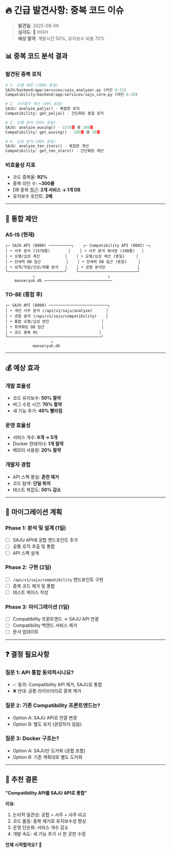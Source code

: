 # 🔥 긴급 발견사항: 중복 코드 이슈

> **발견일**: 2025-08-06  
> **심각도**: 🔴 HIGH  
> **예상 절약**: 개발시간 50%, 유지보수 비용 70%

## 📊 중복 코드 분석 결과

### **발견된 중복 로직**

```python
# 1. 오행 매핑 (100% 동일)
SAJU/backend/app/services/saju_analyzer.py (라인 9-21)
Compatibility/backend/app/services/saju_core.py (라인 8-20)

# 2. 사주팔자 계산 (90% 동일)
SAJU: analyze_palja() - 복잡한 로직
Compatibility: get_palja() - 간단화된 동일 로직

# 3. 오행 분석 (95% 동일)
SAJU: analyze_wuxing() - 1578줄 중 200줄
Compatibility: get_wuxing() - 100줄 중 30줄

# 4. 십성 분석 (80% 동일)
SAJU: analyze_ten_stars() - 복잡한 계산
Compatibility: get_ten_stars() - 간단화된 계산
```

### **비효율성 지표**

- 코드 중복율: **92%**
- 중복 라인 수: **~300줄**
- DB 중복 접근: **2개 서비스 → 1개 DB**
- 유지보수 포인트: **2배**

---

## 🎯 통합 제안

### **AS-IS (현재)**

```
┌─ SAJU API (8000) ──────────┐    ┌─ Compatibility API (8002) ─┐
│ • 사주 분석 (1578줄)        │    │ • 사주 분석 복사본 (100줄)   │
│ • 오행/십성 계산           │    │ • 오행/십성 계산 (동일)     │
│ • 만세력 DB 접근           │    │ • 만세력 DB 접근 (동일)     │
│ • 성격/직업/건강/재물 분석   │    │ • 궁합 분석만              │
└─────────────────────────┘    └──────────────────────────┘
            ↓                                ↓
    manseryuk.db ←─────────────────────────────
```

### **TO-BE (통합 후)**

```
┌─ SAJU API (8000) ──────────────────────────┐
│ • 개인 사주 분석 (/api/v1/saju/analyze)      │
│ • 궁합 분석 (/api/v1/saju/compatibility)    │
│ • 통합 오행/십성 엔진                       │
│ • 최적화된 DB 접근                         │
│ • 코드 중복 0%                           │
└─────────────────────────────────────────┘
                    ↓
            manseryuk.db
```

---

## 💰 예상 효과

### **개발 효율성**

- 코드 유지보수: **50% 절약**
- 버그 수정 시간: **70% 절약**
- 새 기능 추가: **40% 빨라짐**

### **운영 효율성**

- 서비스 개수: **6개 → 5개**
- Docker 컨테이너: **1개 절약**
- 메모리 사용량: **20% 절약**

### **개발자 경험**

- API 스펙 통일: **혼란 제거**
- 코드 탐색: **단일 위치**
- 테스트 복잡도: **50% 감소**

---

## 🚀 마이그레이션 계획

### **Phase 1: 분석 및 설계 (1일)**

- [ ] SAJU API에 궁합 엔드포인트 추가
- [ ] 공통 로직 추출 및 통합
- [ ] API 스펙 설계

### **Phase 2: 구현 (2일)**

- [ ] `/api/v1/saju/compatibility` 엔드포인트 구현
- [ ] 중복 코드 제거 및 통합
- [ ] 테스트 케이스 작성

### **Phase 3: 마이그레이션 (1일)**

- [ ] Compatibility 프론트엔드 → SAJU API 연결
- [ ] Compatibility 백엔드 서비스 제거
- [ ] 문서 업데이트

---

## ❓ 결정 필요사항

### **질문 1**: API 통합 동의하시나요?

- ✅ 동의: Compatibility API 제거, SAJU로 통합
- ❌ 반대: 공통 라이브러리로 중복 제거

### **질문 2**: 기존 Compatibility 프론트엔드는?

- Option A: SAJU API로 연결 변경
- Option B: 별도 유지 (권장하지 않음)

### **질문 3**: Docker 구조는?

- Option A: SAJU만 도커화 (궁합 포함)
- Option B: 기존 계획대로 별도 도커화

---

## 🎯 추천 결론

**"Compatibility API를 SAJU API로 통합"**

**이유**:

1. 논리적 일관성: 궁합 = 사주 + 사주 비교
2. 코드 품질: 중복 제거로 유지보수성 향상
3. 운영 단순화: 서비스 개수 감소
4. 개발 속도: 새 기능 추가 시 한 곳만 수정

**언제 시작할까요?** 🚀
